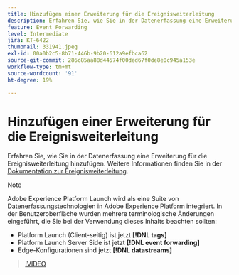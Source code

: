 ```yaml
---
title: Hinzufügen einer Erweiterung für die Ereignisweiterleitung
description: Erfahren Sie, wie Sie in der Datenerfassung eine Erweiterung für die Ereignisweiterleitung hinzufügen.
feature: Event Forwarding
level: Intermediate
jira: KT-6422
thumbnail: 331941.jpeg
exl-id: 00a0b2c5-8b71-446b-9b20-612a9efbca62
source-git-commit: 286c85aa88d44574f00ded67f0de8e0c945a153e
workflow-type: tm+mt
source-wordcount: '91'
ht-degree: 19%

---
```


# Hinzufügen einer Erweiterung für die Ereignisweiterleitung

Erfahren Sie, wie Sie in der Datenerfassung eine Erweiterung für die Ereignisweiterleitung hinzufügen. Weitere Informationen finden Sie in der [Dokumentation zur Ereignisweiterleitung](https://experienceleague.adobe.com/docs/experience-platform/tags/event-forwarding/overview.html?lang=de).

>[!NOTE]
>
>Adobe Experience Platform Launch wird als eine Suite von Datenerfassungstechnologien in Adobe Experience Platform integriert. In der Benutzeroberfläche wurden mehrere terminologische Änderungen eingeführt, die Sie bei der Verwendung dieses Inhalts beachten sollten:
>
> * Platform Launch (Client-seitig) ist jetzt **[!DNL tags]**
> * Platform Launch Server Side ist jetzt **[!DNL event forwarding]**
> * Edge-Konfigurationen sind jetzt **[!DNL datastreams]**

>[!VIDEO](https://video.tv.adobe.com/v/331941?learn=on&enablevpops)
